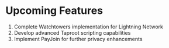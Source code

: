 # Upcoming Features

1. Complete Watchtowers implementation for Lightning Network
2. Develop advanced Taproot scripting capabilities
3. Implement PayJoin for further privacy enhancements
